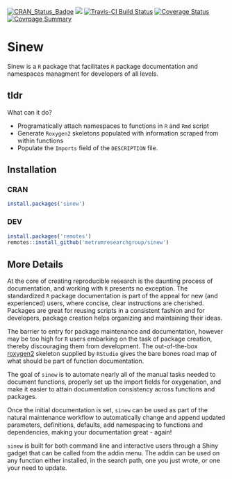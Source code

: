 [![CRAN\_Status\_Badge](http://www.r-pkg.org/badges/version/sinew)](https://cran.r-project.org/package=sinew)
[![](https://cranlogs.r-pkg.org/badges/sinew)](https://cran.r-project.org/package=sinew)
[![Travis-CI Build
Status](https://travis-ci.org/metrumresearchgroup/sinew.svg?branch=master)](https://travis-ci.org/metrumresearchgroup/sinew)
[![Coverage
Status](https://img.shields.io/codecov/c/github/metrumresearchgroup/sinew/master.svg)](https://codecov.io/github/metrumresearchgroup/sinew?branch=master)
[![Covrpage
Summary](https://img.shields.io/badge/covrpage-Initialized-orange.svg)](https://github.com/metrumresearchgroup/sinew/tree/master/tests/README.md)


# Sinew

Sinew is a `R` package that facilitates `R` package documentation and namespaces managment for developers of all levels. 

## tldr

What can it do?

  - Programatically attach namespaces to functions in `R` and `Rmd` script
  - Generate `Roxygen2` skeletons populated with information scraped from within functions
  - Populate the `Imports` field of the `DESCRIPTION` file.

## Installation

### CRAN

```r
install.packages('sinew')
```

### DEV

```r
install.packages('remotes')
remotes::install_github('metrumresearchgroup/sinew')
```

## More Details

At the core of creating reproducible research is the daunting process of documentation, and working with `R` presents no exception. The standardized `R` package documentation is part of the appeal for new (and experienced) users, where concise, clear instructions are cherished. Packages are great for reusing scripts in a consistent fashion and for developers, package creation helps organizing and maintaining their ideas.

The barrier to entry for package maintenance and documentation, however may be too high for `R` users embarking on the task of package creation, thereby discouraging them from development. The out-of-the-box [roxygen2](https://cran.r-project.org/web/packages/roxygen2/vignettes/roxygen2.html) skeleton supplied by `RStudio` gives the bare bones road map of what should be part of function documentation.

The goal of `sinew` is to automate nearly all of the manual tasks needed to document functions, properly set up the import fields for oxygenation, and make it easier to attain documentation consistency across functions and packages.

Once the initial documentation is set, `sinew` can be used as part of the natural maintenance workflow to automatically change and append updated parameters, definitions, defaults, add namespacing to functions and dependencies, making your documentation great - again!

`sinew` is built for both command line and interactive users through a Shiny gadget that can be called from the addin menu. The addin can be used on any function either installed, in the search path, one you just wrote, or one your need to update.
